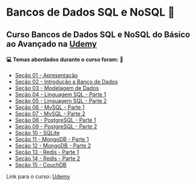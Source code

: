 # Bancos de Dados SQL e NoSQL :game_die:
## Curso Bancos de Dados SQL e NoSQL do Básico ao Avançado na [Udemy](https://www.udemy.com/course/curso-de-banco-de-dados-do-basico-ao-avancado/)
#### :computer: Temas abordados durante o curso foram: :rocket:
- [Seção 01 - Apresentação](https://github.com/romulovieira777/Bancos_de_Dados_SQL_e_NoSQL/tree/main/Se%C3%A7%C3%A3o%2001%20-%20Apresenta%C3%A7%C3%A3o)
- [Seção 02 - Introdução a Banco de Dados](https://github.com/romulovieira777/Bancos_de_Dados_SQL_e_NoSQL/tree/main/Se%C3%A7%C3%A3o%2002%20-%20Introdu%C3%A7%C3%A3o%20a%20Banco%20de%20Dados)
- [Seção 03 - Modelagem de Dados](https://github.com/romulovieira777/Bancos_de_Dados_SQL_e_NoSQL/tree/main/Se%C3%A7%C3%A3o%2003%20-%20Modelagem%20de%20Dados)
- [Seção 04 - Linguagem SQL - Parte 1](https://github.com/romulovieira777/Bancos_de_Dados_SQL_e_NoSQL/tree/main/Se%C3%A7%C3%A3o%204%20-%20Linguagem%20SQL%20-%20Parte%201)
- [Seção 05 - Linguagem SQL - Parte 2](https://github.com/romulovieira777/Bancos_de_Dados_SQL_e_NoSQL/tree/main/Se%C3%A7%C3%A3o%2005%20-%20Linguagem%20SQL%20-%20Parte%202)
- [Seção 06 - MySQL - Parte 1](https://github.com/romulovieira777/Bancos_de_Dados_SQL_e_NoSQL/tree/main/Se%C3%A7%C3%A3o%2006%20-%20MySQL%20-%20Parte%201)
- [Seção 07 - MySQL - Parte 2](https://github.com/romulovieira777/Bancos_de_Dados_SQL_e_NoSQL/tree/main/Se%C3%A7%C3%A3o%2007%20-%20MySQL%20-%20Parte%202)
- [Seção 08 - PostgreSQL - Parte 1](https://github.com/romulovieira777/Bancos_de_Dados_SQL_e_NoSQL/tree/main/Se%C3%A7%C3%A3o%2008%20-%20PostgreSQL%20-%20Parte%201)
- [Seção 09 - PostgreSQL - Parte 2](https://github.com/romulovieira777/Bancos_de_Dados_SQL_e_NoSQL/tree/main/Se%C3%A7%C3%A3o%2009%20-%20PostgreSQL%20-%20Parte%202)
- [Seção 10 - SQLite](https://github.com/romulovieira777/Bancos_de_Dados_SQL_e_NoSQL/tree/main/Se%C3%A7%C3%A3o%2010%20-%20SQLite)
- [Seção 11 - MongoDB - Parte 1](https://github.com/romulovieira777/Bancos_de_Dados_SQL_e_NoSQL/tree/main/Se%C3%A7%C3%A3o%2011%20-%20MongoDB%20-%20Parte%201)
- [Seção 12 - MongoDB - Parte 2](https://github.com/romulovieira777/Bancos_de_Dados_SQL_e_NoSQL/tree/main/Se%C3%A7%C3%A3o%2012%20-%20MongoDB%20-%20Parte%202)
- [Seção 13 - Redis - Parte 1](https://github.com/romulovieira777/Bancos_de_Dados_SQL_e_NoSQL/tree/main/Se%C3%A7%C3%A3o%2013%20-%20Redis%20-%20Parte%201)
- [Seção 14 - Redis - Parte 2](https://github.com/romulovieira777/Bancos_de_Dados_SQL_e_NoSQL/tree/main/Se%C3%A7%C3%A3o%2014%20-%20Redis%20-%20Parte%202)
- [Seção 15 - CouchDB]()

Link para o curso: [Udemy](https://www.udemy.com/course/curso-de-banco-de-dados-do-basico-ao-avancado/)